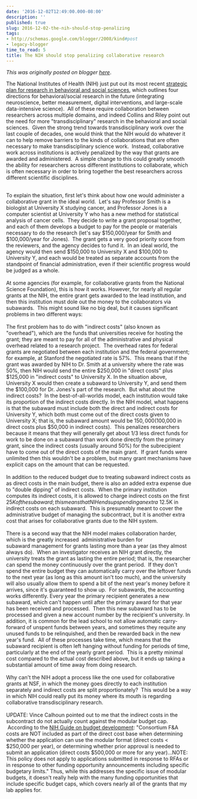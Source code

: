 ```yaml
---
date: '2016-12-02T12:49:00.000-08:00'
description: ''
published: true
slug: 2016-12-02-the-nih-should-stop-penalizing
tags:
- http://schemas.google.com/blogger/2008/kind#post
- legacy-blogger
time_to_read: 5
title: The NIH should stop penalizing collaborative research
---
```


*This was originally posted on blogger [here](http://www.russpoldrack.org/2016/12/the-nih-should-stop-penalizing.html)*.

The National Institutes of Health (NIH) just put out its most recent <a href="http://stm.sciencemag.org/content/8/366/366ed14">strategic plan for research in behavioral and social sciences</a>, which outlines four directions for behavioral/social research in the future (integrating neuroscience, better measurement, digital interventions, and large-scale data-intensive science). &nbsp;All of these require collaboration between researchers across multiple domains, and indeed Collins and Riley point out the need for more "transdisciplinary" research in the behavioral and social sciences. &nbsp;Given the strong trend towards transdisciplinary work over the last couple of decades, one would think that the NIH would do whatever it can to help remove barriers to the kinds of collaborations that are often necessary to make transdisciplinary science work. &nbsp;Instead, collaborative work across institutions is actively penalized by the way that grants are awarded and administered. &nbsp;A simple change to this could greatly smooth the ability for researchers across different institutions to collaborate, which is often necessary in order to bring together the best researchers across different scientific disciplines.<br /><div><br /></div><div>To explain the situation, first let's think about how one would administer a collaborative grant in the ideal world. &nbsp;Let's say Professor Smith is a biologist at University X studying cancer, and Professor Jones is a computer scientist at University Y who has a new method for statistical analysis of cancer cells. &nbsp;They decide to write a grant proposal together, and each of them develops a budget to pay for the people or materials necessary to do the research (let's say $150,000/year for Smith and $100,000/year for Jones). &nbsp;The grant gets a very good priority score from the reviewers, and the agency decides to fund it. &nbsp;In an ideal world, the agency would then send $150,000 to University X and $100,000 to University Y, and each would be treated as separate accounts from the standpoint of financial administration, even if their scientific progress would be judged as a whole.</div><div><br /></div><div>At some agencies (for example, for collaborative grants from the National Science Foundation), this is how it works. However, for nearly all regular grants at the NIH, the entire grant gets awarded to the lead institution, and then this institution must dole out the money to the collaborators via subawards. &nbsp;This might sound like no big deal, but it causes significant problems in two different ways:</div><div><br /></div><div>The first problem has to do with "indirect costs" (also known as "overhead"), which are the funds that universities receive for hosting the grant; they are meant to pay for all of the administrative and physical overhead related to a research project. &nbsp;The overhead rates for federal grants are negotiated between each institution and the federal government; for example, at Stanford the negotiated rate is 57%. &nbsp;This means that if the grant was awarded by NIH to Dr. Smith at a university where the rate was 50%, then NIH would send the entire $250,000 in "direct costs" plus $125,000 in "indirect costs" to University X. In the situation above, University X would then create a subaward to University Y, and send them the $100,000 for Dr. Jones's part of the research. &nbsp;But what about the indirect costs? &nbsp;In the best-of-all-worlds model, each institution would take its proportion of the indirect costs directly. In the NIH model, what happens is that the subaward&nbsp;must include both the direct and indirect costs for University Y, which both must come out of the direct costs given to University X; that is, the subaward amount would be $150,000 ($100,000 in direct costs plus $50,000 in indirect costs). &nbsp;This penalizes researchers because it means that they will generally get about 1/3 less direct funds for work to be done on a subaward&nbsp;than work done directly from the primary grant, since the indirect costs (usually around 50%) for the subrecipient have to come out of the direct costs of the main grant. &nbsp;If grant funds were unlimited then this wouldn't be a problem, but many grant mechanisms have explicit caps on the amount that can be requested. &nbsp;</div><div><br /></div><div>In addition to the reduced budget due to treating subaward indirect costs as as direct costs in the main budget, there is also an added extra expense due to "double dipping" of indirect costs. &nbsp;When the primary institution computes its indirect costs, it is allowed to charge indirect costs on the first $25K of the subaward; this means that NIH ends up spending an extra ~$12.5K in indirect costs on each subaward. &nbsp;This is presumably meant to cover the administrative budget of managing the subcontract, but it is another extra cost that arises for collaborative grants due to the NIH system.</div><div><br /></div><div>There is a second way that the NIH model makes collaboration harder, which is the greatly increased &nbsp;administrative burden for subaward&nbsp;management for grants lasting more than a year (as they almost always do). &nbsp;When an investigator receives an NIH grant directly, the university treats the grant as lasting the entire period; that is, the researcher can spend the money continuously over the grant period. &nbsp;If they don't spend the entire budget they can automatically carry over the leftover funds to the next year (as long as this amount isn't too much), and the university will also usually allow them to spend a bit of the next year's money before it arrives, since it's guaranteed to show up. &nbsp;For subawards, the accounting works differently. Every year the primary recipient generates a new subaward, which can't happen until after the primary award for that year has been received and processed. &nbsp;Then this new subaward has to be processed and given a new account number by the recipient's university. In addition, it is common for the lead school to not allow automatic carry-forward of unspent funds between years, and sometimes they requite any unused funds to be relinquished, and then be rewarded back in the new year's fund. &nbsp;All of these processes take time, which means that the subaward recipient is often left hanging without funding for periods of time, particularly at the end of the yearly grant period. &nbsp;This is a pretty minimal cost compared to the actual cost described above, but it ends up taking a substantial amount of time away from doing research.</div><div><br /></div><div>Why can't the NIH adopt a process like the one used for collaborative grants at NSF, in which the money goes directly to each institution separately and indirect costs are split proportionately? &nbsp;This would be a way in which NIH could really put its money where its mouth is regarding collaborative transdisciplinary research. &nbsp;</div><div><br /></div><div>UPDATE: Vince Calhoun pointed out to me that the indirect costs in the subcontract do not actually count against the modular budget cap. &nbsp;According to the <a href="https://grants.nih.gov/.../for.../develop-your-budget.htm">NIH Guide on budget development</a>: "Consortium F&amp;A costs are NOT included as part of the direct cost base when determining whether the application can use the modular format (direct costs &lt; $250,000 per year), or determining whether prior approval is needed to submit an application (direct costs $500,000 or more for any year)...NOTE: This policy does not apply to applications submitted in response to RFAs or in response to other funding opportunity announcements including specific budgetary limits." Thus, while this addresses the specific issue of modular budgets, it doesn't really help with the many funding opportunities that include specific budget caps, which covers nearly all of the grants that my lab applies for.</div><div><br /></div><div><br /></div>